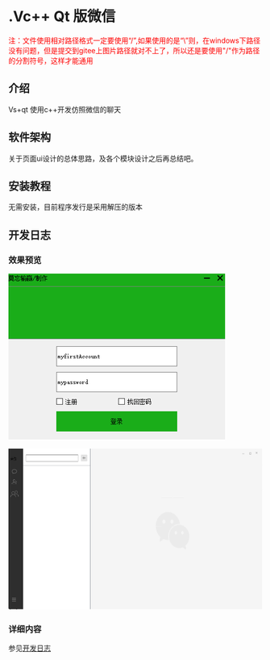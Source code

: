 # .Vc++ Qt 版微信

<font color=red>注：文件使用相对路径格式一定要使用“/”,如果使用的是“\”则，在windows下路径没有问题，但是提交到gitee上图片路径就对不上了，所以还是要使用"/"作为路径的分割符号，这样才能通用</font>

## 介绍

Vs+qt 使用c++开发仿照微信的聊天

## 软件架构

关于页面ui设计的总体思路，及各个模块设计之后再总结吧。

## 安装教程

无需安装，目前程序发行是采用解压的版本

## 开发日志

### 效果预览

![image-20230408195109180](./docs/images/image-20230408195109180.png)

![image-20230408195139125](./docs/images/image-20230408195139125.png)

### 详细内容

参见[开发日志](./docs/history.md)


